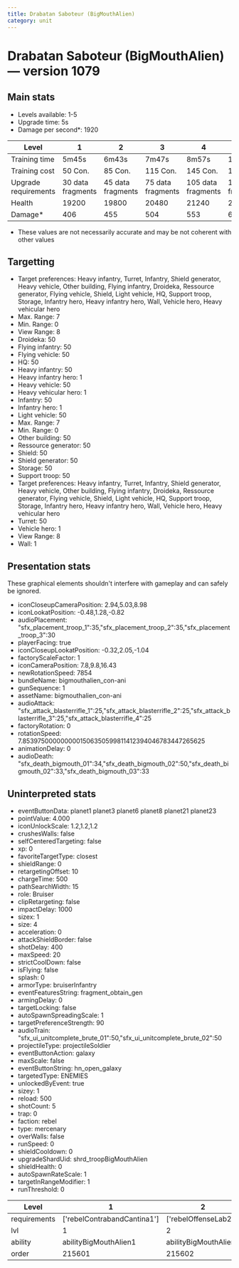 ```yaml
---
title: Drabatan Saboteur (BigMouthAlien)
category: unit
---
```


# Drabatan Saboteur (BigMouthAlien) — version 1079

## Main stats

  * Levels available: 1-5
  * Upgrade time: 5s
  * Damage per second*: 1920

|Level               |1                |2                |3                |4                 |5                 |
|--------------------|-----------------|-----------------|-----------------|------------------|------------------|
|Training time       |5m45s            |6m43s            |7m47s            |8m57s             |10m13s            |
|Training cost       |50 Con.          |85 Con.          |115 Con.         |145 Con.          |175 Con.          |
|Upgrade requirements|30 data fragments|45 data fragments|75 data fragments|105 data fragments|135 data fragments|
|Health              |19200            |19800            |20480            |21240             |22080             |
|Damage*             |406              |455              |504              |553               |602               |

* These values are not necessarily accurate and may be not coherent with other values

## Targetting

  * Target preferences: Heavy infantry, Turret, Infantry, Shield generator, Heavy vehicle, Other building, Flying infantry, Droideka, Ressource generator, Flying vehicle, Shield, Light vehicle, HQ, Support troop, Storage, Infantry hero, Heavy infantry hero, Wall, Vehicle hero, Heavy vehicular hero
  * Max. Range: 7
  * Min. Range: 0
  * View Range: 8
  * Droideka: 50
  * Flying infantry: 50
  * Flying vehicle: 50
  * HQ: 50
  * Heavy infantry: 50
  * Heavy infantry hero: 1
  * Heavy vehicle: 50
  * Heavy vehicular hero: 1
  * Infantry: 50
  * Infantry hero: 1
  * Light vehicle: 50
  * Max. Range: 7
  * Min. Range: 0
  * Other building: 50
  * Ressource generator: 50
  * Shield: 50
  * Shield generator: 50
  * Storage: 50
  * Support troop: 50
  * Target preferences: Heavy infantry, Turret, Infantry, Shield generator, Heavy vehicle, Other building, Flying infantry, Droideka, Ressource generator, Flying vehicle, Shield, Light vehicle, HQ, Support troop, Storage, Infantry hero, Heavy infantry hero, Wall, Vehicle hero, Heavy vehicular hero
  * Turret: 50
  * Vehicle hero: 1
  * View Range: 8
  * Wall: 1

## Presentation stats

These graphical elements shouldn't interfere with gameplay and can safely be ignored.

  * iconCloseupCameraPosition: 2.94,5.03,8.98
  * iconLookatPosition: -0.48,1.28,-0.82
  * audioPlacement: "sfx_placement_troop_1":35,"sfx_placement_troop_2":35,"sfx_placement_troop_3":30
  * playerFacing: true
  * iconCloseupLookatPosition: -0.32,2.05,-1.04
  * factoryScaleFactor: 1
  * iconCameraPosition: 7.8,9.8,16.43
  * newRotationSpeed: 7854
  * bundleName: bigmouthalien_con-ani
  * gunSequence: 1
  * assetName: bigmouthalien_con-ani
  * audioAttack: "sfx_attack_blasterrifle_1":25,"sfx_attack_blasterrifle_2":25,"sfx_attack_blasterrifle_3":25,"sfx_attack_blasterrifle_4":25
  * factoryRotation: 0
  * rotationSpeed: 7.8539750000000001506350599811412394046783447265625
  * animationDelay: 0
  * audioDeath: "sfx_death_bigmouth_01":34,"sfx_death_bigmouth_02":50,"sfx_death_bigmouth_02":33,"sfx_death_bigmouth_03":33

## Uninterpreted stats

  * eventButtonData: planet1 planet3 planet6 planet8 planet21 planet23
  * pointValue: 4.000
  * iconUnlockScale: 1.2,1.2,1.2
  * crushesWalls: false
  * selfCenteredTargeting: false
  * xp: 0
  * favoriteTargetType: closest
  * shieldRange: 0
  * retargetingOffset: 10
  * chargeTime: 500
  * pathSearchWidth: 15
  * role: Bruiser
  * clipRetargeting: false
  * impactDelay: 1000
  * sizex: 1
  * size: 4
  * acceleration: 0
  * attackShieldBorder: false
  * shotDelay: 400
  * maxSpeed: 20
  * strictCoolDown: false
  * isFlying: false
  * splash: 0
  * armorType: bruiserInfantry
  * eventFeaturesString: fragment_obtain_gen
  * armingDelay: 0
  * targetLocking: false
  * autoSpawnSpreadingScale: 1
  * targetPreferenceStrength: 90
  * audioTrain: "sfx_ui_unitcomplete_brute_01":50,"sfx_ui_unitcomplete_brute_02":50
  * projectileType: projectileSoldier
  * eventButtonAction: galaxy
  * maxScale: false
  * eventButtonString: hn_open_galaxy
  * targetedType: ENEMIES
  * unlockedByEvent: true
  * sizey: 1
  * reload: 500
  * shotCount: 5
  * trap: 0
  * faction: rebel
  * type: mercenary
  * overWalls: false
  * runSpeed: 0
  * shieldCooldown: 0
  * upgradeShardUid: shrd_troopBigMouthAlien
  * shieldHealth: 0
  * autoSpawnRateScale: 1
  * targetInRangeModifier: 1
  * runThreshold: 0

|Level       |1                          |2                    |3                    |4                    |5                    |
|------------|---------------------------|---------------------|---------------------|---------------------|---------------------|
|requirements|['rebelContrabandCantina1']|['rebelOffenseLab2'] |['rebelOffenseLab3'] |['rebelOffenseLab3'] |['rebelOffenseLab3'] |
|lvl         |1                          |2                    |3                    |4                    |5                    |
|ability     |abilityBigMouthAlien1      |abilityBigMouthAlien2|abilityBigMouthAlien3|abilityBigMouthAlien4|abilityBigMouthAlien5|
|order       |215601                     |215602               |215603               |215604               |215605               |

